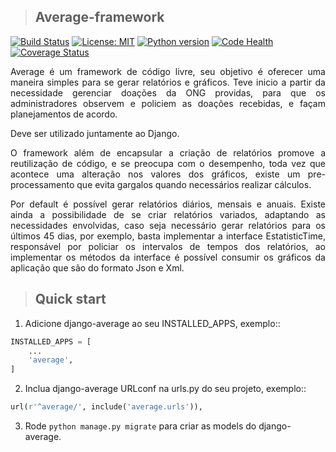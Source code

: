 >## Average-framework

[![Build Status](https://travis-ci.org/amigos-do-gesiel/average.svg?branch=master)](https://travis-ci.org/amigos-do-gesiel/average)
[![License: MIT](https://img.shields.io/badge/License-MIT-green.svg)](https://opensource.org/licenses/MIT)
[![Python version](https://img.shields.io/badge/python-3.5-orange.svg)](https://img.shields.io/badge/python-3.5-orange.svg)
[![Code Health](https://landscape.io/github/amigos-do-gesiel/average/master/landscape.svg?style=flat)](https://landscape.io/github/amigos-do-gesiel/average/master)
[![Coverage Status](https://coveralls.io/repos/github/amigos-do-gesiel/average/badge.svg?branch=master)](https://coveralls.io/github/amigos-do-gesiel/average?branch=master)

<p align="justify">Average é um framework de código livre, seu objetivo é oferecer uma maneira simples para se gerar relatórios e gráficos. Teve inicio a partir da necessidade gerenciar doações da ONG providas, para que os administradores observem e policiem as doações recebidas, e façam planejamentos de acordo.</p>
<p align="justify"> Deve ser utilizado juntamente ao Django.</p>
<p align="justify"> O framework além de encapsular a criação de relatórios promove a reutilização de código, e se preocupa com o desempenho, toda vez que acontece uma alteração nos valores dos gráficos, existe um pre-processamento que evita gargalos quando necessários realizar cálculos. </p>  
<p align="justify"> Por default é possível gerar relatórios diários, mensais e anuais. Existe ainda a possibilidade de se criar relatórios variados, adaptando as necessidades envolvidas, caso seja necessário gerar relatórios para os últimos 45 dias, por exemplo, basta implementar a interface EstatisticTime, responsável por policiar os intervalos de tempos dos relatórios, ao implementar os métodos da interface é possível consumir os gráficos da aplicação que são do formato Json e Xml.</p>

>## Quick start

1. Adicione django-average ao seu INSTALLED_APPS, exemplo::

```python
INSTALLED_APPS = [
    ...
    'average',
]
```

2. Inclua django-average URLconf na urls.py do seu projeto, exemplo::

```python
url(r'^average/', include('average.urls')),
```

3. Rode `python manage.py migrate` para criar as models do django-average.
